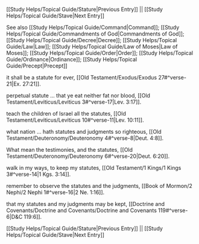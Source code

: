 [[Study Helps/Topical Guide/Stature|Previous Entry]]  ||  [[Study Helps/Topical Guide/Stave|Next Entry]]

 See also [[Study Helps/Topical Guide/Command|Command]]; [[Study Helps/Topical Guide/Commandments of God|Commandments of God]]; [[Study Helps/Topical Guide/Decree|Decree]]; [[Study Helps/Topical Guide/Law|Law]]; [[Study Helps/Topical Guide/Law of Moses|Law of Moses]]; [[Study Helps/Topical Guide/Order|Order]]; [[Study Helps/Topical Guide/Ordinance|Ordinance]]; [[Study Helps/Topical Guide/Precept|Precept]]

 it shall be a statute for ever, [[Old Testament/Exodus/Exodus 27#^verse-21|Ex. 27:21]].

 perpetual statute ... that ye eat neither fat nor blood, [[Old Testament/Leviticus/Leviticus 3#^verse-17|Lev. 3:17]].

 teach the children of Israel all the statutes, [[Old Testament/Leviticus/Leviticus 10#^verse-11|Lev. 10:11]].

 what nation ... hath statutes and judgments so righteous, [[Old Testament/Deuteronomy/Deuteronomy 4#^verse-8|Deut. 4:8]].

 What mean the testimonies, and the statutes, [[Old Testament/Deuteronomy/Deuteronomy 6#^verse-20|Deut. 6:20]].

 walk in my ways, to keep my statutes, [[Old Testament/1 Kings/1 Kings 3#^verse-14|1 Kgs. 3:14]].

 remember to observe the statutes and the judgments, [[Book of Mormon/2 Nephi/2 Nephi 1#^verse-16|2 Ne. 1:16]].

 that my statutes and my judgments may be kept, [[Doctrine and Covenants/Doctrine and Covenants/Doctrine and Covenants 119#^verse-6|D&C 119:6]].

[[Study Helps/Topical Guide/Stature|Previous Entry]]  ||  [[Study Helps/Topical Guide/Stave|Next Entry]]